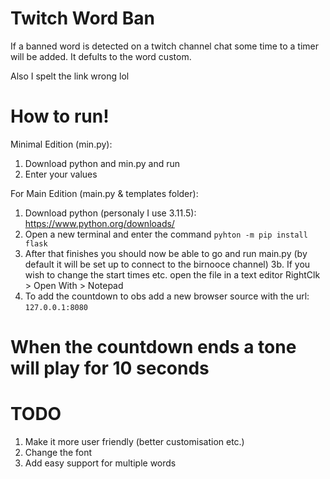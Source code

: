 # Twitch Word Ban

If a banned word is detected on a twitch channel chat some time to a timer will be added. It defults to the word custom. 


Also I spelt the link wrong lol


# How to run!
Minimal Edition (min.py):
1. Download python and min.py and run
2. Enter your values

For Main Edition (main.py & templates folder):
1. Download python (personaly I use 3.11.5): https://www.python.org/downloads/
2. Open a new terminal and enter the command `pyhton -m pip install flask`
3. After that finishes you should now be able to go and run main.py (by default it will be set up to connect to the birnooce channel)
3b. If you wish to change the start times etc. open the file in a text editor RightClk > Open With > Notepad
4. To add the countdown to obs add a new browser source with the url: `127.0.0.1:8080`

# When the countdown ends a tone will play for 10 seconds
# TODO
1. Make it more user friendly (better customisation etc.)
2. Change the font
3. Add easy support for multiple words
